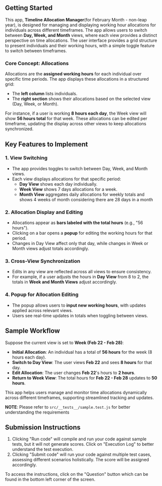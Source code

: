 ## Getting Started

This app, **Timeline Allocation Manager**(for February Month - non-leap year), is designed for managing and displaying working hour allocations for individuals across different timeframes. The app allows users to switch between **Day, Week, and Month** views, where each view provides a distinct perspective on time allocations. The user interface provides a grid structure to present individuals and their working hours, with a simple toggle feature to switch between timeframes.

### Core Concept: Allocations

Allocations are the **assigned working hours** for each individual over specific time periods. The app displays these allocations in a structured grid:

- The **left column** lists individuals.
- The **right section** shows their allocations based on the selected view (Day, Week, or Month).

For instance, if a user is working **8 hours each day**, the Week view will show **56 hours total** for that week. These allocations can be edited per timeframe, updating the display across other views to keep allocations synchronized.

## Key Features to Implement

### 1. View Switching

- The app provides toggles to switch between Day, Week, and Month views.
- Each view displays allocations for that specific period:
  - **Day View** shows each day individually.
  - **Week View** shows 7 days allocations for a week.
  - **Month View** aggregates daily allocations for weekly totals and shows 4 weeks of month considering there are 28 days in a month

### 2. Allocation Display and Editing

- Allocations appear as **bars labeled with the total hours** (e.g., "56 hours").
- Clicking on a bar opens a **popup** for editing the working hours for that period.
- Changes in Day View affect only that day, while changes in Week or Month views adjust totals accordingly.

### 3. Cross-View Synchronization

- Edits in any view are reflected across all views to ensure consistency.
- For example, if a user adjusts the hours in **Day View** from 8 to 2, the totals in **Week and Month Views** adjust accordingly.

### 4. Popup for Allocation Editing

- The popup allows users to **input new working hours**, with updates applied across relevant views.
- Users see real-time updates in totals when toggling between views.

## Sample Workflow

Suppose the current view is set to **Week (Feb 22 - Feb 28)**:

- **Initial Allocation**: An individual has a total of **56 hours** for the week (8 hours each day).
- **Switch to Day View**: The user views **Feb 22** and sees **8 hours** for that day.
- **Edit Allocation**: The user changes **Feb 22**'s hours to **2 hours**.
- **Return to Week View**: The total hours for **Feb 22 - Feb 28** updates to **50 hours**.

This app helps users manage and monitor time allocations dynamically across different timeframes, supporting streamlined tracking and updates.

**NOTE**: Please refer to `src/__tests__/sample.test.js` for better understanding the requirements

## Submission Instructions
1. Clicking "Run code" will compile and run your code against sample tests, but it will not generate scores. Click on "Execution Log" to better understand the test execution.
2. Clicking "Submit code" will run your code against multiple test cases, assessing different scenarios holistically. The score will be assigned accordingly.

To access the instructions, click on the "Question" button which can be found in the bottom left corner of the screen.
